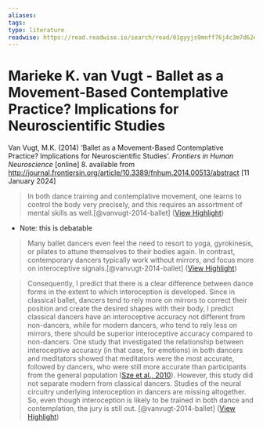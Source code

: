 ```yaml
---
aliases: 
tags: 
type: literature
readwise: https://read.readwise.io/search/read/01gyyjs9mnff76j4c3m7d62e1m
---
```



# Marieke K. van Vugt - Ballet as a Movement-Based Contemplative Practice? Implications for Neuroscientific Studies

Van Vugt, M.K. (2014) ‘Ballet as a Movement-Based Contemplative Practice? Implications for Neuroscientific Studies’. _Frontiers in Human Neuroscience_ [online] 8. available from <http://journal.frontiersin.org/article/10.3389/fnhum.2014.00513/abstract> [11 January 2024]

> In both dance training and contemplative movement, one learns to control the body very precisely, and this requires an assortment of mental skills as well.[@vanvugt-2014-ballet] ([View Highlight](https://read.readwise.io/read/01gyyjt1k24dm931zfskcrxqfs))

- Note: this is debatable


> Many ballet dancers even feel the need to resort to yoga, gyrokinesis, or pilates to attune themselves to their bodies again. In contrast, contemporary dancers typically work without mirrors, and focus more on interoceptive signals.[@vanvugt-2014-ballet] ([View Highlight](https://read.readwise.io/read/01gyyk3ts7ky6vv03kxqm8d67g))


> Consequently, I predict that there is a clear difference between dance forms in the extent to which interoception is developed. Since in classical ballet, dancers tend to rely more on mirrors to correct their position and create the desired shapes with their body, I predict classical dancers have an interoceptive accuracy not different from non-dancers, while for modern dancers, who tend to rely less on mirrors, there should be superior interoceptive accuracy compared to non-dancers. One study that investigated the relationship between interoceptive accuracy (in that case, for emotions) in both dancers and meditators showed that meditators were the most accurate, followed by dancers, who were still more accurate than participants from the general population ([Sze et al., 2010](https://www.frontiersin.org/articles/10.3389/fnhum.2014.00513/full#B29)). However, this study did not separate modern from classical dancers. Studies of the neural circuitry underlying interoception in dancers are missing altogether. So, even though interoception is likely to be trained in both dance and contemplation, the jury is still out. [@vanvugt-2014-ballet] ([View Highlight](https://read.readwise.io/read/01gyyk5jr4j3s28rm9ykwr98dz))




